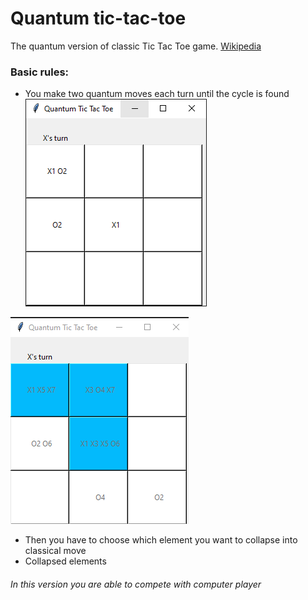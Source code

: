 # Quantum tic-tac-toe

The quantum version of classic Tic Tac Toe game. [Wikipedia](https://en.wikipedia.org/wiki/Quantum_tic-tac-toe)

### Basic rules:
* You make two quantum moves each turn until the cycle is found
![<br/>](https://github.com/tedtheripper/quantumTicTacToe/blob/master/img/quantum_move.png)

![<br/>](https://github.com/tedtheripper/quantumTicTacToe/blob/master/img/cycle.png)
* Then you have to choose which element you want to collapse into classical move
* Collapsed elements 

###### In this version you are able to compete with computer player